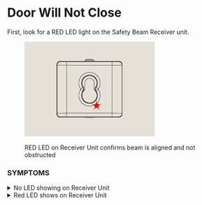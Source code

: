 # Door Will Not Close

First, look for a RED LED light on the Safety Beam Receiver unit.

<figure><img src="../.gitbook/assets/Beam with Red LED@2x.png" alt=""><figcaption><p>RED LED on Receiver Unit confirms beam is aligned and not obstructed</p></figcaption></figure>

### SYMPTOMS

<details>

<summary>No LED showing on Receiver Unit</summary>

### Possible Causes / Fixes

#### 1) Receiver and Transmitter units are not correctly aligned

FIX: Realign receiver and the transmitter.

#### 2) Beam is obstructed

FIX: Remove obstruction from path of beam.

</details>

<details>

<summary>Red LED shows on Receiver Unit</summary>

### Possible Causes / Fixes

#### 1. Safety Beam batteries are flat

FIX: Replace batteries.

#### 2. Safety Beam has stopped working

TEMPORARY FIX: Use [**Safety Close**](../safety-close-mode.md) mode to close the door.&#x20;

1. Hold the transmitter button for 6 seconds
2. Release
3. Press and hold transmitter button again until door is fully closed

</details>
